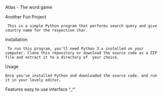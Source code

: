 Atlas - The word game

Another Fun Project

     This is a simple Python program that performs search query and give country name for the respective char.

Installation

     To run this program, you'll need Python 3.x installed on your computer. Clone this repository or download the source code as a ZIP file and extract it to a directory of  your choice.

Usage

    Once you've installed Python and downloaded the source code. and run it in your lovely editor.

Features
    easy to use interface ^_^'
    
    
    
    
    

